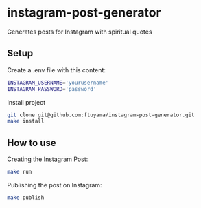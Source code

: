 # instagram-post-generator

Generates posts for Instagram with spiritual quotes

## Setup

Create a .env file with this content:

```bash
INSTAGRAM_USERNAME='yourusername'
INSTAGRAM_PASSWORD='password'
```

Install project

```bash
git clone git@github.com:ftuyama/instagram-post-generator.git
make install
```

## How to use

Creating the Instagram Post:

```bash
make run
```

Publishing the post on Instagram:

```bash
make publish
```
